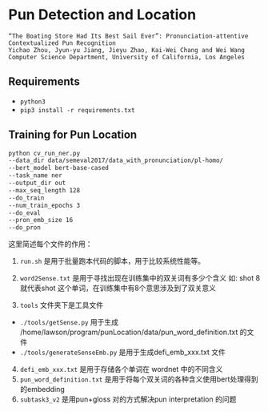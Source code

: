 

# Pun Detection and Location

```
“The Boating Store Had Its Best Sail Ever”: Pronunciation-attentive Contextualized Pun Recognition
Yichao Zhou, Jyun-yu Jiang, Jieyu Zhao, Kai-Wei Chang and Wei Wang
Computer Science Department, University of California, Los Angeles
```

## Requirements

- `python3`
- `pip3 install -r requirements.txt`

## Training for Pun Location

```Bash
python cv_run_ner.py 
--data_dir data/semeval2017/data_with_pronunciation/pl-homo/ 
--bert_model bert-base-cased 
--task_name ner 
--output_dir out 
--max_seq_length 128 
--do_train 
--num_train_epochs 3 
--do_eval 
--pron_emb_size 16 
--do_pron 
```


这里简述每个文件的作用：
1. `run.sh` 是用于批量跑本代码的脚本，用于比较系统性能等。
2. `word2Sense.txt` 是用于寻找出现在训练集中的双关词有多少个含义
如:
shot	8 
就代表shot 这个单词，在训练集中有8个意思涉及到了双关意义

3. `tools` 文件夹下是工具文件
- `./tools/getSense.py`  用于生成 /home/lawson/program/punLocation/data/pun_word_definition.txt 的文件
- `./tools/generateSenseEmb.py` 是用于生成defi_emb_xxx.txt 文件
4. `defi_emb_xxx.txt` 是用于存储各个单词在 wordnet 中的不同含义
5. `pun_word_definition.txt` 是用于将每个双关词的各种含义使用bert处理得到的embedding 
6. `subtask3_v2` 是用pun+gloss 对的方式解决pun interpretation 的问题
